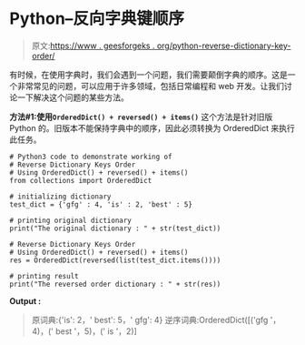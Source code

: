 # Python–反向字典键顺序

> 原文:[https://www . geesforgeks . org/python-reverse-dictionary-key-order/](https://www.geeksforgeeks.org/python-reverse-dictionary-keys-order/)

有时候，在使用字典时，我们会遇到一个问题，我们需要颠倒字典的顺序。这是一个非常常见的问题，可以应用于许多领域，包括日常编程和 web 开发。让我们讨论一下解决这个问题的某些方法。

**方法#1:使用`OrderedDict() + reversed() + items()`**
这个方法是针对旧版 Python 的。旧版本不能保持字典中的顺序，因此必须转换为 OrderedDict 来执行此任务。

```
# Python3 code to demonstrate working of 
# Reverse Dictionary Keys Order
# Using OrderedDict() + reversed() + items()
from collections import OrderedDict

# initializing dictionary
test_dict = {'gfg' : 4, 'is' : 2, 'best' : 5}

# printing original dictionary
print("The original dictionary : " + str(test_dict))

# Reverse Dictionary Keys Order
# Using OrderedDict() + reversed() + items()
res = OrderedDict(reversed(list(test_dict.items())))

# printing result 
print("The reversed order dictionary : " + str(res)) 
```

**Output :**

> 原词典:{'is': 2，' best': 5，' gfg': 4}
> 逆序词典:OrderedDict([('gfg '，4)，(' best '，5)，(' is '，2)]
